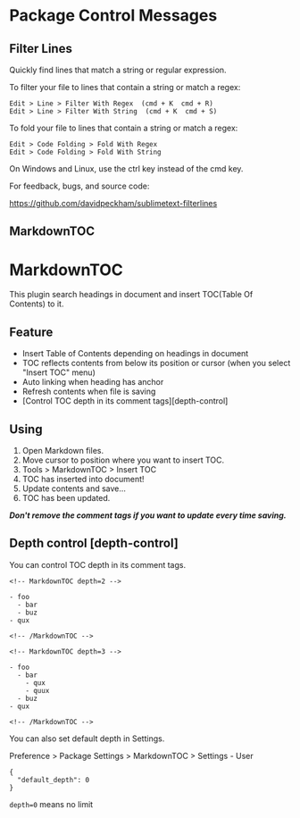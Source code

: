 Package Control Messages
========================

Filter Lines
------------

  Quickly find lines that match a string or regular expression.
  
  To filter your file to lines that contain a string or match a regex:
  
    Edit > Line > Filter With Regex  (cmd + K  cmd + R)
    Edit > Line > Filter With String  (cmd + K  cmd + S)
  
  To fold your file to lines that contain a string or match a regex:
  
    Edit > Code Folding > Fold With Regex
    Edit > Code Folding > Fold With String
  
  On Windows and Linux, use the ctrl key instead of the cmd key.
  
  
  For feedback, bugs, and source code:
  
  https://github.com/davidpeckham/sublimetext-filterlines


MarkdownTOC
-----------

  # MarkdownTOC
  
  This plugin search headings in document and insert TOC(Table Of Contents) to it.
  
  ## Feature
  
  - Insert Table of Contents depending on headings in document
  - TOC reflects contents from below its position or cursor (when you select "Insert TOC" menu)
  - Auto linking when heading has anchor
  - Refresh contents when file is saving
  - [Control TOC depth in its comment tags][depth-control]
  
  ## Using
  
  1. Open Markdown files.
  2. Move cursor to position where you want to insert TOC.
  3. Tools > MarkdownTOC > Insert TOC
  4. TOC has inserted into document!
  5. Update contents and save...
  6. TOC has been updated.
  
  ***Don't remove the comment tags if you want to update every time saving.***
  
  
  ## Depth control [depth-control]
  
  You can control TOC depth in its comment tags.
  
  ```
  <!-- MarkdownTOC depth=2 -->
  
  - foo
    - bar
    - buz
  - qux
  
  <!-- /MarkdownTOC -->
  ```
  ```
  <!-- MarkdownTOC depth=3 -->
  
  - foo
    - bar
      - qux
      - quux
    - buz
  - qux
  
  <!-- /MarkdownTOC -->
  ```
  
  You can also set default depth in Settings.
  
  Preference > Package Settings > MarkdownTOC > Settings - User
  
  ```
  {
    "default_depth": 0
  }
  ```
  
  `depth=0` means no limit
